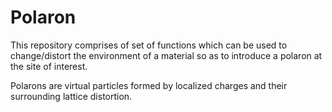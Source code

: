 # Polaron
This repository comprises of set of functions which can be used to change/distort the environment of a material so as to introduce a polaron at the site of interest. 

Polarons are virtual particles formed by localized charges and their surrounding lattice distortion.

